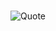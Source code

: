 #
![Quote](https://www.channelfutures.com/files/2019/07/Automation-877x432.jpg)

<!--
**sumit12071988/sumit12071988** is a ✨ _special_ ✨ repository because its `README.md` (this file) appears on your GitHub profile.

Here are some ideas to get you started:

- 🔭 I’m currently working on ... Selenium
- 🌱 I’m currently learning ... Appium
- 👯 I’m looking to collaborate on ... 
- 🤔 I’m looking for help with ... Rest Assured
- 💬 Ask me about ... Web,Mobile and Window automations
- 📫 How to reach me: ...
- 😄 Pronouns: ...
- ⚡ Fun fact: ...

![Quote](https://github-readme-quotes.herokuapp.com/quote?quotesUrl=https://github.com/ShubhKotnala/github-readme-quotes/blob/custom-quotes/customQuotes/quotes.json)

-->
